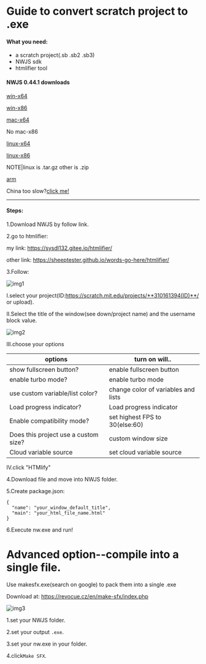 # Guide to convert scratch project to .exe

#### What you need:

* a scratch project(.sb .sb2 .sb3)
* NWJS sdk
* htmlifier tool

#### NWJS 0.44.1 downloads

[win-x64](https://dl.nwjs.io/v0.44.1/nwjs-v0.44.1-win-x64.zip)

[win-x86](https://dl.nwjs.io/v0.44.1/nwjs-v0.44.1-win-ia32.zip)

[mac-x64](https://dl.nwjs.io/v0.44.1/nwjs-v0.44.1-osx-x64.zip)

No mac-x86

[linux-x64](https://dl.nwjs.io/v0.44.1/nwjs-v0.44.1-linux-x64.tar.gz)

[linux-x86](https://dl.nwjs.io/v0.44.1/nwjs-v0.44.1-linux-ia32.tar.gz)

NOTE|linux is .tar.gz other is .zip

[arm](https://github.com/LeonardLaszlo/nw.js-armv7-binaries)

China too slow?[click me!](http://npm.taobao.org/mirrors/nwjs/v0.44.0-beta1/)

---

#### Steps:

1.Download NWJS by follow link.

2.go to htmlifier:

my link: https://sysdl132.gitee.io/htmlifier/

other link:  https://sheeptester.github.io/words-go-here/htmlifier/

3.Follow:

![img1](https://images.gitee.com/uploads/images/2020/0309/141523_0a2d2916_5676984.png)

I.select your project(ID:https://scratch.mit.edu/projects/**310161394(ID)**/  or  upload).

II.Select the title of the window(see down/project name) and the username block value.

![img2](https://images.gitee.com/uploads/images/2020/0309/142311_671a8e48_5676984.png)

III.choose your options

|options|turn on will..|
|-----|-----|
|show fullscreen button?|enable fullscreen button|
|enable turbo mode?|enable turbo mode|
|use custom variable/list color?|change color of variables and lists|
|Load progress indicator?|Load progress indicator|
|Enable compatibility mode?|set highest FPS to 30(else:60)|
|Does this project use a custom size?|custom window size|
|Cloud variable source|set cloud variable source|

IV.click "HTMlify"

4.Download file and move into NWJS folder.

5.Create package.json:

```
{
  "name": "your_window_default_title",
  "main": "your_html_file_name.html"
}
```

6.Execute nw.exe and run!

# Advanced option--compile into a single file.

Use makesfx.exe(search on google) to pack them into a single .exe

Download at: https://revocue.cz/en/make-sfx/index.php

![img3](https://images.gitee.com/uploads/images/2020/0309/143923_fc5c3e6a_5676984.png)

1.set your NWJS folder.

2.set your output ``.exe``.

3.set your nw.exe in your folder.

4.click``Make SFX``.
